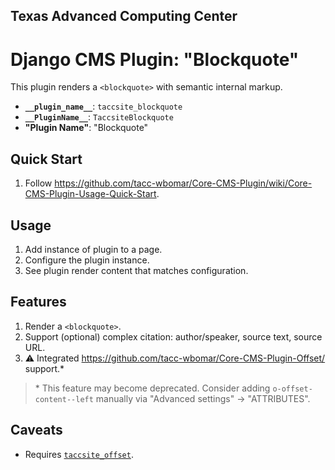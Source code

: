 ## Texas Advanced Computing Center
# Django CMS Plugin: "Blockquote"

This plugin renders a `<blockquote>` with semantic internal markup.

- __`__plugin_name__`__: `taccsite_blockquote`
- __`__PluginName__`__: `TaccsiteBlockquote`
- __"Plugin Name"__: "Blockquote"

## Quick Start

1. Follow https://github.com/tacc-wbomar/Core-CMS-Plugin/wiki/Core-CMS-Plugin-Usage-Quick-Start.

## Usage

1. Add instance of plugin to a page.
1. Configure the plugin instance.
1. See plugin render content that matches configuration.

## Features

1. Render a `<blockquote>`.
2. Support (optional) complex citation: author/speaker, source text, source URL.
3. ⚠️ Integrated https://github.com/tacc-wbomar/Core-CMS-Plugin-Offset/ support.\*

> \* This feature may become deprecated. Consider adding `o-offset-content--left` manually via "Advanced settings" → "ATTRIBUTES".

## Caveats

- Requires [`taccsite_offset`](https://github.com/tacc-wbomar/Core-CMS-Plugin-Offset/).
